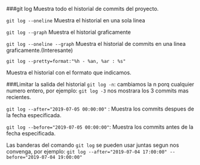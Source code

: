 ###git log
Muestra todo el historial de commits del proyecto.

`git log --oneline`
Muestra el historial en una sola linea

`git log --graph`
Muestra el historial graficamente 

`git log --oneline --graph`
Muestra el historial de commits en una linea graficamente.(Interesante)

`git log --pretty=format:"%h - %an, %ar : %s"`

Muestra el historial con el formato que indicamos.

###Limitar la salida del historial 
`git log -n`: cambiamos  la n porq cualquier numero entero, por ejemplo: `git log -3` nos mostrara los 3 commits mas recientes.

`git log --after="2019-07-05 00:00:00"` : Muestra los commits despues de la fecha especificada.

`git log --before="2019-07-05 00:00:00"`: Muestra los commits antes de la fecha especificada. 

Las banderas del comando `git log` se pueden  usar juntas segun nos convenga, por ejemplo:
`git log --after="2019-07-04 17:00:00" --before="2019-07-04 19:00:00"` 
